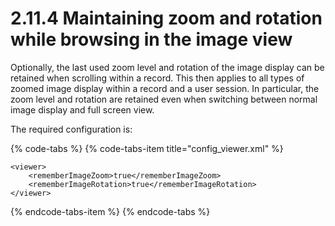 # 2.11.4 Maintaining zoom and rotation while browsing in the image view

Optionally, the last used zoom level and rotation of the image display can be retained when scrolling within a record. This then applies to all types of zoomed image display within a record and a user session. In particular, the zoom level and rotation are retained even when switching between normal image display and full screen view. 

The required configuration is:

{% code-tabs %}
{% code-tabs-item title="config\_viewer.xml" %}
```markup
<viewer>
    <rememberImageZoom>true</rememberImageZoom>
    <rememberImageRotation>true</rememberImageRotation>
</viewer>
```
{% endcode-tabs-item %}
{% endcode-tabs %}

